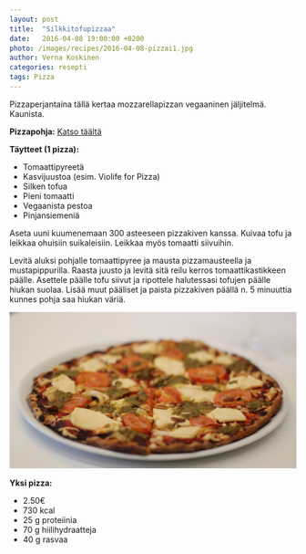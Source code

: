 ```yaml
---
layout: post
title:  "Silkkitofupizzaa"
date:   2016-04-08 19:00:00 +0200
photo: /images/recipes/2016-04-08-pizzai1.jpg
author: Verna Koskinen
categories: resepti
tags: Pizza
---
```


Pizzaperjantaina tällä kertaa mozzarellapizzan vegaaninen jäljitelmä. Kaunista.

**Pizzapohja:** [Katso täältä](/resepti/2016/04/02/pizzaa.html)

**Täytteet (1 pizza):**

- Tomaattipyreetä
- Kasvijuustoa (esim. Violife for Pizza)
- Silken tofua
- Pieni tomaatti
- Vegaanista pestoa
- Pinjansiemeniä

Aseta uuni kuumenemaan 300 asteeseen pizzakiven kanssa. Kuivaa tofu ja leikkaa ohuisiin suikaleisiin. Leikkaa myös tomaatti siivuihin.

Levitä aluksi pohjalle tomaattipyree ja mausta pizzamausteella ja mustapippurilla. Raasta juusto ja levitä sitä reilu kerros tomaattikastikkeen päälle. Asettele päälle tofu siivut ja ripottele halutessasi tofujen päälle hiukan suolaa. Lisää muut pääliset ja paista pizzakiven päällä n. 5 minuuttia kunnes pohja saa hiukan väriä.

![pizza](/images/recipes/2016-04-08-pizzai2.jpg)

**Yksi pizza:**

- 2.50€
- 730 kcal
- 25 g proteiinia
- 70 g hiilihydraatteja
- 40 g rasvaa
